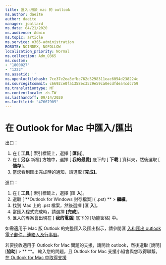 ```yaml
---
title: 匯入-用於 mac 的 outlook
ms.author: daeite
author: daeite
manager: joallard
ms.date: 04/21/2020
ms.audience: Admin
ms.topic: article
ms.service: o365-administration
ROBOTS: NOINDEX, NOFOLLOW
localization_priority: Normal
ms.collection: Adm_O365
ms.custom:
- "1800027"
- "1222"
ms.assetid: ''
ms.openlocfilehash: 7ce37e2ea3efbc762d5298311eac6054d238224c
ms.sourcegitcommit: c6692ce0fa1358ec3529e59ca0ecdfdea4cdc759
ms.translationtype: MT
ms.contentlocale: zh-TW
ms.lasthandoff: 09/14/2020
ms.locfileid: "47667905"
---
```

# <a name="importexport-in-outlook-for-mac"></a>在 Outlook for Mac 中匯入/匯出 

出口：
1. 在 [ **工具** ] 索引標籤上，選擇 [ **匯出**]。
2. 在 [ **另存** 新檔] 方塊中，選擇 [ **我的最愛]** 底下的 [ **下載** ] 資料夾，然後選取 [ **儲存**]。
3. 當您看到匯出完成時的通知，請選取 **[完成]**。

進口：
1. 在 [ **工具** ] 索引標籤上，選擇 [匯 **入**]。
2. 選取 [ **Outlook for Windows 封存檔案] ( .pst) **  >  **繼續**。
3. 找到 Mac 上的 .pst 檔案，然後選擇 [匯 **入**]。
4. 當匯入程式完成時，請選擇 **[完成]**。
5. 匯入的專案會出現在 [ **我的電腦**] 底下的 [功能窗格] 中。

如需適用于 Mac 版 Outlook 的完整匯入及匯出指示，請參閱匯 [入和匯出 outlook 電子郵件、連絡人及行事曆](https://support.office.com/article/92577192-3881-4502-b79d-c3bbada6c8ef#ID0EAACAAA=Mac)。 

若要接收適用于 Outlook for Mac 問題的支援，請開啟 outlook，然後選取 [說明] [**協助**]  >  ** **。 輸入您的問題，且 Outlook for Mac 支援小組會與您取得聯繫。 [在 Outlook for Mac 中取得支援](https://go.microsoft.com/fwlink/?linkid=2002400&clcid=0x409)